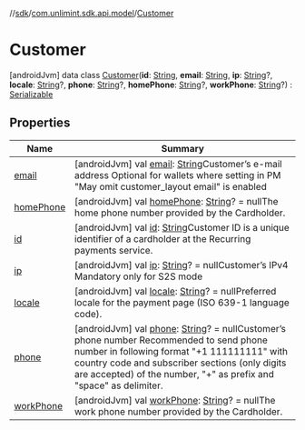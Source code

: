 //[sdk](../../../index.md)/[com.unlimint.sdk.api.model](../index.md)/[Customer](index.md)



# Customer  
 [androidJvm] data class [Customer](index.md)(**id**: [String](https://kotlinlang.org/api/latest/jvm/stdlib/kotlin/-string/index.html), **email**: [String](https://kotlinlang.org/api/latest/jvm/stdlib/kotlin/-string/index.html), **ip**: [String](https://kotlinlang.org/api/latest/jvm/stdlib/kotlin/-string/index.html)?, **locale**: [String](https://kotlinlang.org/api/latest/jvm/stdlib/kotlin/-string/index.html)?, **phone**: [String](https://kotlinlang.org/api/latest/jvm/stdlib/kotlin/-string/index.html)?, **homePhone**: [String](https://kotlinlang.org/api/latest/jvm/stdlib/kotlin/-string/index.html)?, **workPhone**: [String](https://kotlinlang.org/api/latest/jvm/stdlib/kotlin/-string/index.html)?) : [Serializable](https://developer.android.com/reference/kotlin/java/io/Serializable.html)   


## Properties  
  
|  Name |  Summary | 
|---|---|
| <a name="com.unlimint.sdk.api.model/Customer/email/#/PointingToDeclaration/"></a>[email](email.md)| <a name="com.unlimint.sdk.api.model/Customer/email/#/PointingToDeclaration/"></a> [androidJvm] val [email](email.md): [String](https://kotlinlang.org/api/latest/jvm/stdlib/kotlin/-string/index.html)Customer’s e-mail address Optional for wallets where setting in PM "May omit customer_layout email" is enabled   <br>|
| <a name="com.unlimint.sdk.api.model/Customer/homePhone/#/PointingToDeclaration/"></a>[homePhone](home-phone.md)| <a name="com.unlimint.sdk.api.model/Customer/homePhone/#/PointingToDeclaration/"></a> [androidJvm] val [homePhone](home-phone.md): [String](https://kotlinlang.org/api/latest/jvm/stdlib/kotlin/-string/index.html)? = nullThe home phone number provided by the Cardholder.   <br>|
| <a name="com.unlimint.sdk.api.model/Customer/id/#/PointingToDeclaration/"></a>[id](id.md)| <a name="com.unlimint.sdk.api.model/Customer/id/#/PointingToDeclaration/"></a> [androidJvm] val [id](id.md): [String](https://kotlinlang.org/api/latest/jvm/stdlib/kotlin/-string/index.html)Customer ID is a unique identifier of a cardholder at the Recurring payments service.   <br>|
| <a name="com.unlimint.sdk.api.model/Customer/ip/#/PointingToDeclaration/"></a>[ip](ip.md)| <a name="com.unlimint.sdk.api.model/Customer/ip/#/PointingToDeclaration/"></a> [androidJvm] val [ip](ip.md): [String](https://kotlinlang.org/api/latest/jvm/stdlib/kotlin/-string/index.html)? = nullCustomer’s IPv4 Mandatory only for S2S mode   <br>|
| <a name="com.unlimint.sdk.api.model/Customer/locale/#/PointingToDeclaration/"></a>[locale](locale.md)| <a name="com.unlimint.sdk.api.model/Customer/locale/#/PointingToDeclaration/"></a> [androidJvm] val [locale](locale.md): [String](https://kotlinlang.org/api/latest/jvm/stdlib/kotlin/-string/index.html)? = nullPreferred locale for the payment page (ISO 639-1 language code).   <br>|
| <a name="com.unlimint.sdk.api.model/Customer/phone/#/PointingToDeclaration/"></a>[phone](phone.md)| <a name="com.unlimint.sdk.api.model/Customer/phone/#/PointingToDeclaration/"></a> [androidJvm] val [phone](phone.md): [String](https://kotlinlang.org/api/latest/jvm/stdlib/kotlin/-string/index.html)? = nullCustomer’s phone number Recommended to send phone number in following format "+1 111111111" with country code and subscriber sections (only digits are accepted) of the number, "+" as prefix and "space" as delimiter.   <br>|
| <a name="com.unlimint.sdk.api.model/Customer/workPhone/#/PointingToDeclaration/"></a>[workPhone](work-phone.md)| <a name="com.unlimint.sdk.api.model/Customer/workPhone/#/PointingToDeclaration/"></a> [androidJvm] val [workPhone](work-phone.md): [String](https://kotlinlang.org/api/latest/jvm/stdlib/kotlin/-string/index.html)? = nullThe work phone number provided by the Cardholder.   <br>|

